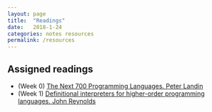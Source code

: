 ```yaml
---
layout: page
title:  "Readings"
date:   2018-1-24
categories: notes resources
permalink: /resources
---
```


## Assigned readings

- (Week 0) [The Next 700 Programming Languages. Peter Landin](https://www.cs.cmu.edu/~crary/819-f09/Landin66.pdf)
- (Week 1) [Definitional interpreters for higher-order programming languages. John Reynolds](https://surface.syr.edu/cgi/viewcontent.cgi?article=1012&context=lcsmith_other)